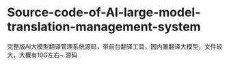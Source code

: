 # Source-code-of-AI-large-model-translation-management-system
完整版AI大模型翻译管理系统源码，带前台翻译工具，因内置翻译大模型，文件较大，大概有10G左右~  源码
